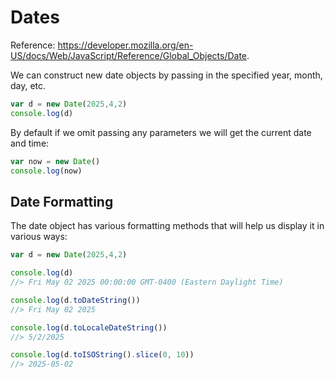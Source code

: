# Dates

Reference: https://developer.mozilla.org/en-US/docs/Web/JavaScript/Reference/Global_Objects/Date.

We can construct new date objects by passing in the specified year, month, day, etc.

```js
var d = new Date(2025,4,2)
console.log(d)
```

By default if we omit passing any parameters we will get the current date and time:

```js
var now = new Date()
console.log(now)
```

## Date Formatting

The date object has various formatting methods that will help us display it in various ways:

```js
var d = new Date(2025,4,2)

console.log(d)
//> Fri May 02 2025 00:00:00 GMT-0400 (Eastern Daylight Time)

console.log(d.toDateString())
//> Fri May 02 2025

console.log(d.toLocaleDateString())
//> 5/2/2025

console.log(d.toISOString().slice(0, 10))
//> 2025-05-02
```
